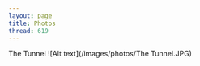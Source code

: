 ```yaml
---
layout: page
title: Photos
thread: 619
---
```


The Tunnel
![Alt text](/images/photos/The Tunnel.JPG)
